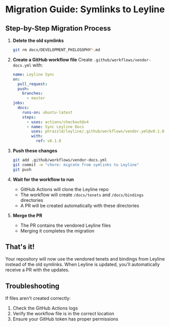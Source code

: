 # Migration Guide: Symlinks to Leyline

## Step-by-Step Migration Process

1. **Delete the old symlinks**
   ```bash
   git rm docs/DEVELOPMENT_PHILOSOPHY*.md
   ```

2. **Create a GitHub workflow file**
   Create `.github/workflows/vendor-docs.yml` with:
   ```yaml
   name: Leyline Sync
   on:
     pull_request:
     push:
       branches:
         - master
   jobs:
     docs:
       runs-on: ubuntu-latest
       steps:
         - uses: actions/checkout@v4
         - name: Sync Leyline Docs
           uses: phrazzld/leyline/.github/workflows/vendor.yml@v0.1.0
           with:
             ref: v0.1.0
   ```

3. **Push these changes**
   ```bash
   git add .github/workflows/vendor-docs.yml
   git commit -m "chore: migrate from symlinks to Leyline"
   git push
   ```

4. **Wait for the workflow to run**
   - GitHub Actions will clone the Leyline repo
   - The workflow will create `/docs/tenets` and `/docs/bindings` directories
   - A PR will be created automatically with these directories

5. **Merge the PR**
   - The PR contains the vendored Leyline files
   - Merging it completes the migration

## That's it!

Your repository will now use the vendored tenets and bindings from Leyline instead of the old symlinks. When Leyline is updated, you'll automatically receive a PR with the updates.

## Troubleshooting

If files aren't created correctly:
1. Check the GitHub Actions logs
2. Verify the workflow file is in the correct location
3. Ensure your GitHub token has proper permissions